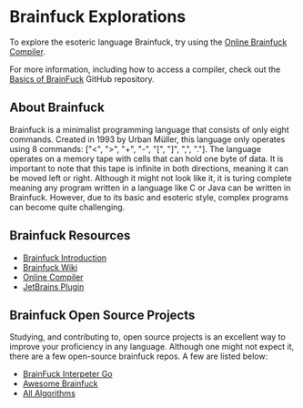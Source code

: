 # Brainfuck Explorations

To explore the esoteric language Brainfuck, try using the [Online Brainfuck Compiler](https://www.tutorialspoint.com/execute_brainfk_online.php).

For more information, including how to access a compiler, check out the [Basics of BrainFuck](https://gist.github.com/roachhd/dce54bec8ba55fb17d3a) GitHub repository.

## About Brainfuck

Brainfuck is a minimalist programming language that consists of only eight commands. Created in 1993 by Urban Müller, this language only operates using 8 commands: ["<", ">", "+", "-", "[", "]", ",", "."]. The language operates on a memory tape with cells that can hold one byte of data. It is important to note that this tape is infinite in both directions, meaning it can be moved left or right. Although it might not look like it, it is turing complete meaning any program written in a language like C or Java can be written in Brainfuck. However, due to its basic and esoteric style, complex programs can become quite challenging.

## Brainfuck Resources

- [Brainfuck Introduction](https://gist.github.com/roachhd/dce54bec8ba55fb17d3a)
- [Brainfuck Wiki](https://esolangs.org/wiki/Brainfuck)
- [Online Compiler](https://www.tutorialspoint.com/execute_brainfk_online.php)
- [JetBrains Plugin](https://plugins.jetbrains.com/plugin/16904-brainfuck-language)

## Brainfuck Open Source Projects

Studying, and contributing to, open source projects is an excellent way to improve your proficiency in any language. Although one might not expect it, there are a few open-source brainfuck repos. A few are listed below:
- [BrainFuck Interpeter Go](https://github.com/BaseMax/BrainfuckInterpreterGo)
- [Awesome Brainfuck](https://github.com/cagataycali/awesome-brainfuck)
- [All Algorithms](https://github.com/AllAlgorithms/brainfuck)
